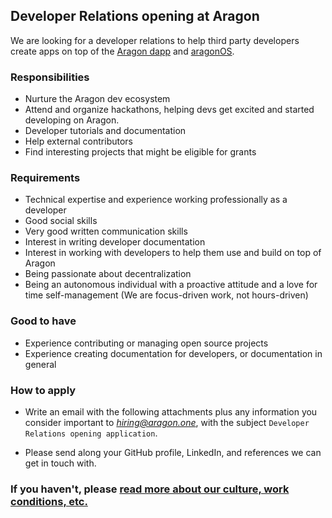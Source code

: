 ## Developer Relations opening at Aragon

We are looking for a developer relations to help third party developers create apps on top of the [Aragon dapp](https://github.com/aragon/aragon) and [aragonOS](http://wiki.aragon.one/documentation/aragonOS/).

### Responsibilities

- Nurture the Aragon dev ecosystem
- Attend and organize hackathons, helping devs get excited and started developing on Aragon.
- Developer tutorials and documentation
- Help external contributors
- Find interesting projects that might be eligible for grants

### Requirements

- Technical expertise and experience working professionally as a developer
- Good social skills
- Very good written communication skills
- Interest in writing developer documentation
- Interest in working with developers to help them use and build on top of Aragon
- Being passionate about decentralization
- Being an autonomous individual with a proactive attitude and a love for time self-management (We are focus-driven work, not hours-driven)

### Good to have

- Experience contributing or managing open source projects
- Experience creating documentation for developers, or documentation in general

### How to apply

- Write an email with the following attachments plus any information you consider important to *hiring@aragon.one*, with the subject `Developer Relations opening application`.

- Please send along your GitHub profile, LinkedIn, and references we can get in touch with.

### If you haven't, please [read more about our culture, work conditions, etc.](../index.md)
